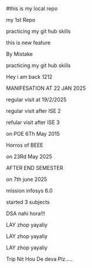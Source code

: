 #this is my local repo 
<p>my 1st Repo</p>
<p>practicing my git hub skills</p>
<p>this is new feature</p>
<p>By Mistake</p>
<p>practicing my git hub skills</p>
<p>Hey i am back 1212</p>
<p>MANIFESATION AT 22 JAN 2025 </p>
<p>regular visit at 19/2/2025</p>
<p>regular visit after ISE 2</P>
<p>refular visit after ISE 3</p>
<p>on POE 6Th May 2015</p>
<p>Horros of BEEE</p>
<p>on 23Rd May 2025</p>
<p>AFTER END SEMESTER</p>
<p>on 7th june 2025</p>
<p>mission infosys 6.0</p>
<p>started 3 subjects</p>
<p>DSA nahi hora!!!</p>
<p>LAY zhop yayaliy</p>
<p>LAY zhop yayaliy</p>
<p>LAY zhop yayaliy</p>
<p>Trip Nit Hou De deva Plz.....</p>